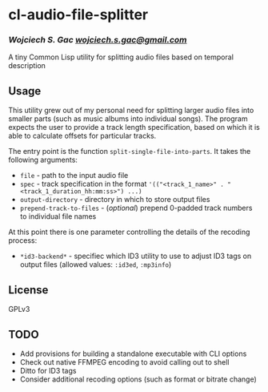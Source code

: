 # cl-audio-file-splitter
### _Wojciech S. Gac <wojciech.s.gac@gmail.com>_

A tiny Common Lisp utility for splitting audio files based on temporal
description

## Usage

This utility grew out of my personal need for splitting larger audio
files into smaller parts (such as music albums into individual
songs). The program expects the user to provide a track length
specification, based on which it is able to calculate offsets for
particular tracks.

The entry point is the function `split-single-file-into-parts`. It
takes the following arguments:

- `file` - path to the input audio file
- `spec` - track specification in the format `'(("<track_1_name>"
  . "<track_1_duration_hh:mm:ss>") ...)`
- `output-directory` - directory in which to store output files
- `prepend-track-to-files` - (*optional*) prepend 0-padded track
  numbers to individual file names

At this point there is one parameter controlling the details of the
recoding process:

- `*id3-backend*` - specifiec which ID3 utility to use to adjust ID3
  tags on output files (allowed values: `:id3ed`, `:mp3info`)

## License

GPLv3

## TODO
  * Add provisions for building a standalone executable with CLI options
  * Check out native FFMPEG encoding to avoid calling out to shell
  * Ditto for ID3 tags
  * Consider additional recoding options (such as format or bitrate change)
